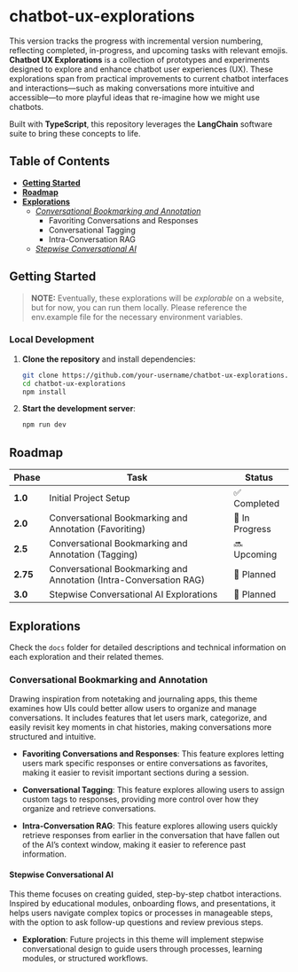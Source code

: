 # chatbot-ux-explorations

This version tracks the progress with incremental version numbering, reflecting completed, in-progress, and upcoming tasks with relevant emojis.
**Chatbot UX Explorations** is a collection of prototypes and experiments designed to explore and enhance chatbot user experiences (UX). These explorations span from practical improvements to current chatbot interfaces and interactions—such as making conversations more intuitive and accessible—to more playful ideas that re-imagine how we might use chatbots.

Built with **TypeScript**, this repository leverages the **LangChain** software suite to bring these concepts to life.

## Table of Contents

- [**Getting Started**](#getting-started)
- [**Roadmap**](#roadmap)
- [**Explorations**](#explorations)
  - [*Conversational Bookmarking and Annotation*](#conversational-bookmarking-and-annotation)
    - Favoriting Conversations and Responses
    - Conversational Tagging
    - Intra-Conversation RAG
  - [*Stepwise Conversational AI*](#stepwise-conversational-ai)

## Getting Started
>
> **NOTE:** Eventually, these explorations will be *explorable* on a website, but for now, you can run them locally. Please reference the env.example file for the necessary environment variables.

### Local Development

1. **Clone the repository** and install dependencies:

   ```bash
   git clone https://github.com/your-username/chatbot-ux-explorations.git
   cd chatbot-ux-explorations
   npm install
   ```

2. **Start the development server**:

   ```bash
   npm run dev
   ```

## Roadmap

| Phase            | Task                                       | Status        |
|------------------|--------------------------------------------|---------------|
| **1.0**          | Initial Project Setup                      | ✅ Completed   |
| **2.0**          | Conversational Bookmarking and Annotation (Favoriting) | 🔄 In Progress |
| **2.5**          | Conversational Bookmarking and Annotation (Tagging) | 🔜 Upcoming    |
| **2.75**          | Conversational Bookmarking and Annotation (Intra-Conversation RAG) | 📝 Planned    |
| **3.0**          | Stepwise Conversational AI Explorations | 📝 Planned    |

## Explorations

Check the `docs` folder for detailed descriptions and technical information on each exploration and their related themes.

### Conversational Bookmarking and Annotation

Drawing inspiration from notetaking and journaling apps, this theme examines how UIs could better allow users to organize and manage conversations. It includes features that let users mark, categorize, and easily revisit key moments in chat histories, making conversations more structured and intuitive.

- **Favoriting Conversations and Responses**: This feature explores letting users mark specific responses or entire conversations as favorites, making it easier to revisit important sections during a session.

- **Conversational Tagging**: This feature explores allowing users to assign custom tags to responses, providing more control over how they organize and retrieve conversations.

- **Intra-Conversation RAG**: This feature explores allowing users quickly retrieve responses from earlier in the conversation that have fallen out of the AI’s context window, making it easier to reference past information.

#### Stepwise Conversational AI

This theme focuses on creating guided, step-by-step chatbot interactions. Inspired by educational modules, onboarding flows, and presentations, it helps users navigate complex topics or processes in manageable steps, with the option to ask follow-up questions and review previous steps.

- **Exploration**: Future projects in this theme will implement stepwise conversational design to guide users through processes, learning modules, or structured workflows.

